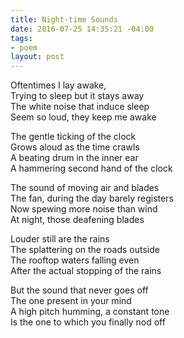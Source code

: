 ```yaml
---
title: Night-time Sounds
date: 2016-07-25 14:35:21 -04:00
tags:
- poem
layout: post
---
```


Oftentimes I lay awake,  
Trying to sleep but it stays away  
The white noise that induce sleep  
Seem so loud, they keep me awake  

The gentle ticking of the clock  
Grows aloud as the time crawls  
A beating drum in the inner ear  
A hammering second hand of the clock  

The sound of moving air and blades  
The fan, during the day barely registers  
Now spewing more noise than wind  
At night, those deafening blades  

Louder still are the rains  
The splattering on the roads outside  
The rooftop waters falling even  
After the actual stopping of the rains  

But the sound that never goes off  
The one present in your mind  
A high pitch humming, a constant tone  
Is the one to which you finally nod off  